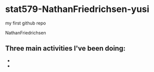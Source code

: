 # stat579-NathanFriedrichsen-yusi
my first github repo

NathanFriedrichsen

Three main activities I've been doing:
  - 
  - 
  - 
